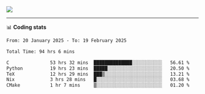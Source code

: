 <picture>
  <source
  srcset="https://github-readme-stats.vercel.app/api?username=sant0s12&show_icons=true&theme=dark"
  media="(prefers-color-scheme: dark)"
  />
  <source
  srcset="https://github-readme-stats.vercel.app/api?username=sant0s12&show_icons=true"
  media="(prefers-color-scheme: light)"
  />
  <img src="https://github-readme-stats.vercel.app/api?username=sant0s12&show_icons=true" />
</picture>

---

📊 **Coding stats**

<!--START_SECTION:waka-->

```txt
From: 20 January 2025 - To: 19 February 2025

Total Time: 94 hrs 6 mins

C               53 hrs 32 mins  ██████████████░░░░░░░░░░░   56.61 %
Python          19 hrs 23 mins  █████░░░░░░░░░░░░░░░░░░░░   20.50 %
TeX             12 hrs 29 mins  ███▒░░░░░░░░░░░░░░░░░░░░░   13.21 %
Nix             3 hrs 28 mins   █░░░░░░░░░░░░░░░░░░░░░░░░   03.68 %
CMake           1 hr 7 mins     ▒░░░░░░░░░░░░░░░░░░░░░░░░   01.20 %
```

<!--END_SECTION:waka-->
